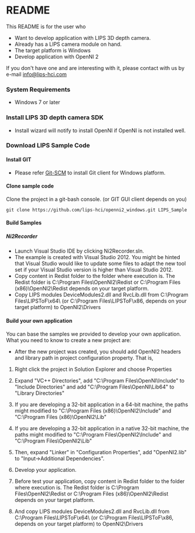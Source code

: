 # README #

This README is for the user who

* Want to develop application with LIPS 3D depth camera.
* Already has a LIPS camera module on hand.
* The target platform is Windows
* Develop application with OpenNI 2

If you don't have one and are interesting with it, please contact with us by e-mail [info@lips-hci.com](mailto:info@lips-hci.com)

### System Requirements ###

* Windows 7 or later

### Install LIPS 3D depth camera SDK ###

* Install wizard will notify to install OpenNI if OpenNI is not installed well.

### Download LIPS Sample Code ###

#### Install GIT ####

* Please refer [Git-SCM](https://git-scm.com/) to install Git client for Windows platform.

#### Clone sample code ####
Clone the project in a git-bash console. (or GIT GUI client depends on you)

```
git clone https://github.com/lips-hci/openni2_windows.git LIPS_Sample
```

#### Build Samples ####
##### Ni2Recorder #####

* Launch Visual Studio IDE by clicking Ni2Recorder.sln.
* The example is created with Visual Studio 2012. You might be hinted that Visual Studio would like to update some files to adapt the new tool set if your Visual Studio version is higher than Visual Studio 2012.
* Copy content in Redist folder to the folder where execution is. The Redist folder is C:\Program Files\OpenNI2\Redist or C:\Program Files (x86)\OpenNI2\Redist depends on your target platform.
* Copy LIPS modules DeviceModules2.dll and RvcLib.dll from C:\Program Files\LIPSToF\x64\ (or C:\Program Files\LIPSToF\x86\, depends on your target platform) to OpenNI2\Drivers

#### Build your own application ####
You can base the samples we provided to develop your own application. What you need to know to create a new project are:

* After the new project was created, you should add OpenNI2 headers and library path in project configuration property. That is,

1. Right click the project in Solution Explorer and choose Properties

2. Expand "VC++ Directories", add "C:\Program Files\OpenNI\Include" to "Include Directories" and add "C:\Program Files\OpenNI\Lib64" to "Library Directories"

3. If you are developing a 32-bit application in a 64-bit machine, the paths might modified to "C:\Program Files (x86)\OpenNI2\Include" and "C:\Program Files (x86)\OpenNI2\Lib"

4. If you are developing a 32-bit application in a native 32-bit machine, the paths might modified to "C:\Program Files\OpenNI2\Include" and "C:\Program Files\OpenNI2\Lib"

5. Then, expand "Linker" in "Configuration Properties", add "OpenNI2.lib" to "Input->Additional Dependencies".

6. Develop your application.

7. Before test your application, copy content in Redist folder to the folder where execution is. The Redist folder is C:\Program Files\OpenNI2\Redist or C:\Program Files (x86)\OpenNI2\Redist depends on your target platform.

8. And copy LIPS modules DeviceModules2.dll and RvcLib.dll from C:\Program Files\LIPSToF\x64\ (or C:\Program Files\LIPSToF\x86\, depends on your target platform) to OpenNI2\Drivers
